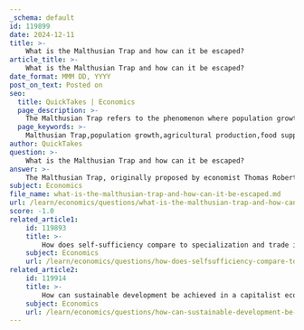 ```yaml
---
_schema: default
id: 119899
date: 2024-12-11
title: >-
    What is the Malthusian Trap and how can it be escaped?
article_title: >-
    What is the Malthusian Trap and how can it be escaped?
date_format: MMM DD, YYYY
post_on_text: Posted on
seo:
  title: QuickTakes | Economics
  page_description: >-
    The Malthusian Trap refers to the phenomenon where population growth surpasses agricultural production, leading to food shortages and poverty. Strategies to escape include technological innovation, human capital development, sustainable practices, population management, and economic diversification.
  page_keywords: >-
    Malthusian Trap,population growth,agricultural production,food supply,technological innovation,sustainable practices,human capital development,population management,economic diversification,Industrial Revolution
author: QuickTakes
question: >-
    What is the Malthusian Trap and how can it be escaped?
answer: >-
    The Malthusian Trap, originally proposed by economist Thomas Robert Malthus in his 1798 work "An Essay on the Principle of Population," posits that population growth tends to outpace agricultural production. Malthus argued that while food supply increases linearly, population growth can be exponential, leading to a situation where the food supply becomes insufficient to sustain the growing population. This imbalance can result in food shortages, lower standards of living, and increased poverty, as the population consumes resources faster than they can be replenished.\n\nTo escape the Malthusian Trap, several strategies can be employed:\n\n1. **Technological Innovation**: Advancements in agricultural technology can significantly increase food production efficiency. This includes the development of high-yield crop varieties, improved irrigation techniques, and better pest control methods. Such innovations can help close the gap between population growth and food supply.\n\n2. **Human Capital Development**: Investing in education and skills training can enhance productivity and innovation. A more educated workforce is better equipped to develop and implement new technologies that can increase agricultural output and overall economic growth.\n\n3. **Sustainable Practices**: Implementing sustainable agricultural practices can help maintain soil fertility and reduce environmental degradation, ensuring that food production can keep pace with population growth over the long term.\n\n4. **Population Management**: Policies aimed at managing population growth, such as family planning and education about reproductive health, can help stabilize population levels and reduce the pressure on food resources.\n\n5. **Economic Diversification**: Encouraging economic diversification beyond agriculture can reduce reliance on food production as the sole means of sustenance. This can involve developing other sectors such as manufacturing and services, which can provide alternative sources of income and food security.\n\nHistorically, the Industrial Revolution is often cited as a period when many societies successfully escaped the Malthusian Trap through technological advancements and increased productivity, leading to sustained economic growth and improved living standards. \n\nIn summary, escaping the Malthusian Trap requires a multifaceted approach that includes technological progress, human capital development, sustainable practices, population management, and economic diversification.
subject: Economics
file_name: what-is-the-malthusian-trap-and-how-can-it-be-escaped.md
url: /learn/economics/questions/what-is-the-malthusian-trap-and-how-can-it-be-escaped
score: -1.0
related_article1:
    id: 119893
    title: >-
        How does self-sufficiency compare to specialization and trade in terms of economic benefits?
    subject: Economics
    url: /learn/economics/questions/how-does-selfsufficiency-compare-to-specialization-and-trade-in-terms-of-economic-benefits
related_article2:
    id: 119914
    title: >-
        How can sustainable development be achieved in a capitalist economy?
    subject: Economics
    url: /learn/economics/questions/how-can-sustainable-development-be-achieved-in-a-capitalist-economy
---
```


&nbsp;